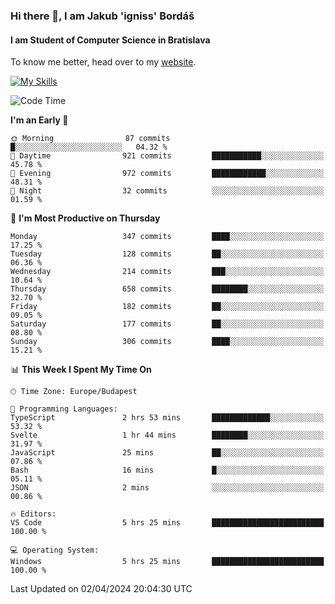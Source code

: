 ### Hi there 👋, I am Jakub 'igniss' Bordáš

#### I am Student of Computer Science in Bratislava
To know me better, head over to my [website](https://bordas.sk).

[![My Skills](https://skillicons.dev/icons?i=js,html,css,figma,svelte,java,kotlin,python,postgresql,typescript,nest,nodejs)](https://bordas.sk)


<!--START_SECTION:waka-->
![Code Time](http://img.shields.io/badge/Code%20Time-1%2C452%20hrs%2029%20mins-blue)

**I'm an Early 🐤** 

```text
🌞 Morning                87 commits          █░░░░░░░░░░░░░░░░░░░░░░░░   04.32 % 
🌆 Daytime                921 commits         ███████████░░░░░░░░░░░░░░   45.78 % 
🌃 Evening                972 commits         ████████████░░░░░░░░░░░░░   48.31 % 
🌙 Night                  32 commits          ░░░░░░░░░░░░░░░░░░░░░░░░░   01.59 % 
```
📅 **I'm Most Productive on Thursday** 

```text
Monday                   347 commits         ████░░░░░░░░░░░░░░░░░░░░░   17.25 % 
Tuesday                  128 commits         ██░░░░░░░░░░░░░░░░░░░░░░░   06.36 % 
Wednesday                214 commits         ███░░░░░░░░░░░░░░░░░░░░░░   10.64 % 
Thursday                 658 commits         ████████░░░░░░░░░░░░░░░░░   32.70 % 
Friday                   182 commits         ██░░░░░░░░░░░░░░░░░░░░░░░   09.05 % 
Saturday                 177 commits         ██░░░░░░░░░░░░░░░░░░░░░░░   08.80 % 
Sunday                   306 commits         ████░░░░░░░░░░░░░░░░░░░░░   15.21 % 
```


📊 **This Week I Spent My Time On** 

```text
🕑︎ Time Zone: Europe/Budapest

💬 Programming Languages: 
TypeScript               2 hrs 53 mins       █████████████░░░░░░░░░░░░   53.32 % 
Svelte                   1 hr 44 mins        ████████░░░░░░░░░░░░░░░░░   31.97 % 
JavaScript               25 mins             ██░░░░░░░░░░░░░░░░░░░░░░░   07.86 % 
Bash                     16 mins             █░░░░░░░░░░░░░░░░░░░░░░░░   05.11 % 
JSON                     2 mins              ░░░░░░░░░░░░░░░░░░░░░░░░░   00.86 % 

🔥 Editors: 
VS Code                  5 hrs 25 mins       █████████████████████████   100.00 % 

💻 Operating System: 
Windows                  5 hrs 25 mins       █████████████████████████   100.00 % 
```


 Last Updated on 02/04/2024 20:04:30 UTC
<!--END_SECTION:waka-->
